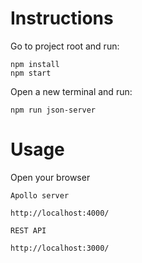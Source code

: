 # Instructions

Go to project root and run:

```terminal
npm install
npm start
```

Open a new terminal and run:

```
npm run json-server
```

# Usage

Open your browser

`Apollo server`

```
http://localhost:4000/
```

`REST API`

```
http://localhost:3000/
```
